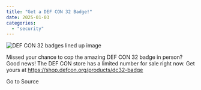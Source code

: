 ```yaml
---
title: "Get a DEF CON 32 Badge!"
date: 2025-01-03
categories: 
  - "security"
---
```


![DEF CON 32 badges lined up image](https://defcon.org/images/defcon-32/post-images/badges.webp)  

Missed your chance to cop the amazing DEF CON 32 badge in person? Good news! The DEF CON store has a limited number for sale right now. Get yours at https://shop.defcon.org/products/dc32-badge

Go to Source
